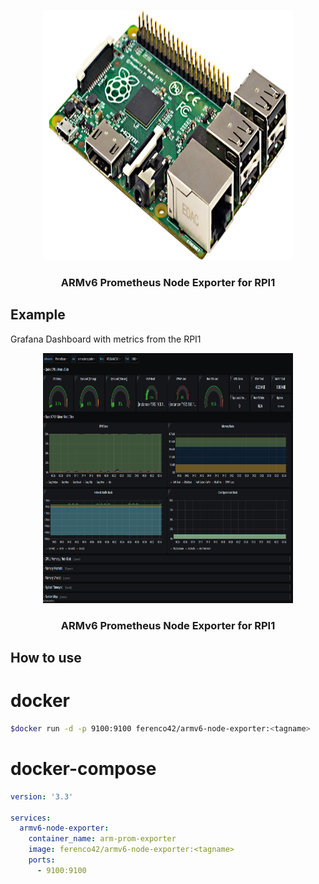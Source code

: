 <div align="center">
    <p align="center">
        <a href="https://github.com/ferenconvonmatterhorn/armv6-node-exporter">
            <img src="images/rpi1.jpg" alt="Logo" width=400 height=400>
        </a>

<h3 align="center">ARMv6 Prometheus Node Exporter for RPI1</h3>
</p>
</div>

## Example
Grafana Dashboard with metrics from the RPI1
<div align="center">
    <p align="center">
            <img src="images/grafana-example.png" alt="Logo" width=400 height=400>
<h3 align="center">ARMv6 Prometheus Node Exporter for RPI1</h3>
</div>

## How to use
# docker
```bash
$docker run -d -p 9100:9100 ferenco42/armv6-node-exporter:<tagname>
```
# docker-compose
```yaml
version: '3.3'

services:
  armv6-node-exporter:
    container_name: arm-prom-exporter
    image: ferenco42/armv6-node-exporter:<tagname>
    ports:
      - 9100:9100
```